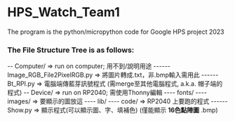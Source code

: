 # HPS_Watch_Team1
The program is the python/micropython code for Google HPS project 2023

### The File Structure Tree is as follows:
-- Computer/                      => run on computer; 用不到/說明用途
------ Image_RGB_File2PixelRGB.py => 將圖片轉成.txt，非.bmp輸入需用此
------ Bt_RPI.py                  => 電腦端傳藍芽訊號程式 (需merge至其他電腦程式, a.k.a. 帽子端的程式)
-- Device/                        => run on RP2040; 需使用Thonny編輯
---- fonts/
---- images/                      => 要顯示的圖放這
---- lib/
---- code/                        => RP2040 上要跑的程式
------ Show.py                    => 顯示程式(可以顯示圖、字、填補色) (僅能顯示 **16色點陣圖** .bmp)
